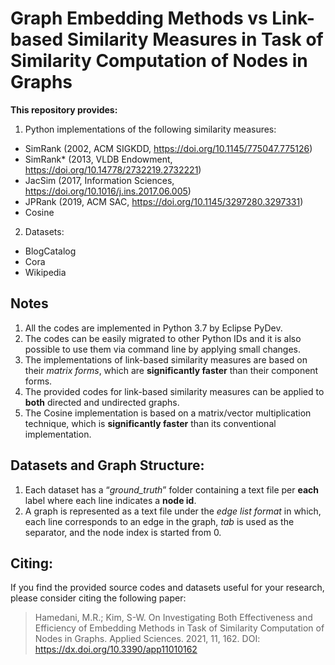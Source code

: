 # Graph Embedding Methods vs Link-based Similarity Measures in Task of Similarity Computation of Nodes in Graphs

**This repository provides:**
1. Python implementations of the following similarity measures:
 - SimRank (2002, ACM SIGKDD, https://doi.org/10.1145/775047.775126)
 - SimRank* (2013, VLDB Endowment, https://doi.org/10.14778/2732219.2732221) 
 - JacSim (2017, Information Sciences, https://doi.org/10.1016/j.ins.2017.06.005)
 - JPRank (2019, ACM SAC, https://doi.org/10.1145/3297280.3297331)
 - Cosine
2. Datasets:
 - BlogCatalog
 - Cora
 - Wikipedia
  
## Notes
1. All the codes are implemented in Python 3.7 by Eclipse PyDev.
2. The codes can be easily migrated to other Python IDs and it is also possible to use them via command line by applying small changes. 
3. The implementations of link-based similarity measures are based on their _matrix forms_, which are **significantly faster** than their component forms.
4. The provided codes for link-based similarity measures can be applied to **both** directed and undirected graphs.
5. The Cosine implementation is based on a matrix/vector multiplication technique, which is **significantly faster** than its conventional implementation.

## Datasets and Graph Structure:
1. Each dataset has a “_ground_truth_” folder containing a text file per **each** label where each line indicates a **node id**.
2. A graph is represented as a text file under the _edge list format_ in which, each line corresponds to an edge in the graph, _tab_ is used as the separator, and the node index is started from 0.
   
## Citing:
If you find the provided source codes and datasets useful for your research, please consider citing the following paper:
> Hamedani, M.R.; Kim, S-W. On Investigating Both Effectiveness and Efficiency of Embedding Methods in Task of Similarity Computation of Nodes in Graphs. Applied Sciences. 2021, 11, 162. DOI: https://dx.doi.org/10.3390/app11010162
